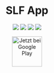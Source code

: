 <h1 align="center">SLF App</h1>
<p align="center">
<a href="https://github.com/slftool/App/blob/master/LICENSE"><img src="https://img.shields.io/github/license/SLFTool/App.svg"></a>
<a><img src="https://img.shields.io/github/last-commit/slftool/App.svg"></a>
<a href="https://github.com/slftool/App/actions?query=workflow%3A%22Android+CI%22"><img src="https://img.shields.io/github/workflow/status/slftool/App/Android CI"></a>
<a href="https://discord.gg/rpvdY42"><img src="https://discordapp.com/api/guilds/365206523749728266/embed.png"></a>
</p>
<p align="center">
<a href='https://play.google.com/store/apps/details?id=me.neocode.slftool&pcampaignid=MKT-Other-global-all-co-prtnr-py-PartBadge-Mar2515-1'><img height="80px" alt='Jetzt bei Google Play' src='https://play.google.com/intl/en_us/badges/images/generic/de_badge_web_generic.png'/></a>
</p>
